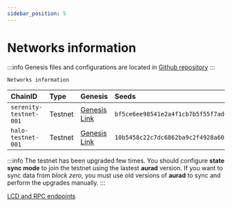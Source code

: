 ```yaml
---
sidebar_position: 5
---
```

# Networks information
:::info
Genesis files and configurations are located in [Github repository](https://github.com/aura-nw/testnets)
:::

`Networks information`

| ChainID      | Type | Genesis | Seeds | Explorer |
| :--- | :--- | :--- | :--- | :--- |
| `serenity-testnet-001` | Testnet | [Genesis Link](https://github.com/aura-nw/testnets/blob/main/serenity-testnet/genesis.json) | `bf5ce6ee98541e2a4f1cb7b5f55f7ad6554bdced@18.138.89.226:26656` | [Explorer Link](https://serenity.aurascan.io) |
| `halo-testnet-001` | Testnet | [Genesis Link](https://github.com/aura-nw/testnets/blob/main/halo-testnet/genesis.json) | `10b5458c22c7dc6862ba9c2f4928a60af214c16c@3.210.178.93:26656` | [Explorer Link](https://halo.aurascan.io) |

:::info
The testnet has been upgraded few times. You should configure **state sync mode** to join the testnet using the lastest **aurad** version. If you want to sync data from *block zero*, you must use old versions of **aurad** to sync and perform the upgrades manually.
:::

[LCD and RPC endpoints](../developer/endpoints.md)
